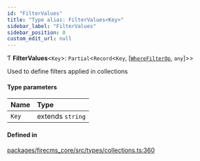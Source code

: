 ```yaml
---
id: "FilterValues"
title: "Type alias: FilterValues<Key>"
sidebar_label: "FilterValues"
sidebar_position: 0
custom_edit_url: null
---
```


Ƭ **FilterValues**\<`Key`\>: `Partial`\<`Record`\<`Key`, [[`WhereFilterOp`](WhereFilterOp.md), `any`]\>\>

Used to define filters applied in collections

#### Type parameters

| Name | Type |
| :------ | :------ |
| `Key` | extends `string` |

#### Defined in

[packages/firecms_core/src/types/collections.ts:360](https://github.com/FireCMSco/firecms/blob/d45f3739/packages/firecms_core/src/types/collections.ts#L360)
